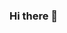### Hi there 👋

<!--
**MagicaFox/magicafox** is a ✨ _special_ ✨ repository because its `README.md` (this file) appears on your GitHub profile.

Here are some ideas to get you started:

- 🔭 I’m currently working on Cyber Security Pathway.
- 🌱 I’m currently learning Intro to Hardware and Technology.
- 👯 I’m looking to collaborate on making an AI.
- 🤔 I’m looking for help with a self learning AI.
- 💬 Ask me about Reptiles.
- 📫 How to reach me: Magicafox0@gmail.com
- ⚡ Fun fact: Don't trust nobody named Chris, cuz if Chris crossed Apple sauce, what you think he'll do to you.
-->

